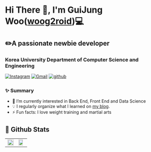 
# Hi There 👋, I'm GuiJung Woo([woog2roid](https://github.com/woog2roid))💻
## ✏️A passionate newbie developer
### Korea University Department of Computer Science and Engineering
[![Instagram](https://img.shields.io/badge/-Instagram-FF69B4?logo=Instagram&link=https://www.instagram.com/overthestream/)](https://www.instagram.com/woog_0121/)
[![Gmail](https://img.shields.io/badge/Gmail-D14836?style=for-the-badge&logo=gmail&logoColor=white&link=mailto:wooguijung@korea.ac.kr)](mailto:wooguijung@korea.ac.kr) 
<a href="https://github.com/woog2roid" target="_blank">
<img src="https://img.shields.io/badge/github-%2324292e.svg?&style=for-the-badge&logo=github&logoColor=white" alt=github style="margin-bottom: 5px;" />
</a>

### ✨ Summary
- 🌱 I’m currently interested in Back End, Front End and Data Science
- 💡 I regularly organize what I learned on [my blog](woog2roid.github.io). 
- ⚡ Fun facts: I love weight training and martial arts 

## 💫 Github Stats
<table><tr><td valign="top" width="50%">
<img src="https://github-readme-stats.vercel.app/api?username=woog2roid&show_icons=true&count_private=true&hide_border=true" style="width: 100%" />

</td><td valign="top" width="50%">
<img src="https://github-readme-stats.vercel.app/api/top-langs/?username=woog2roid&hide_border=true&layout=compact" style="width: 84%" />
</td></tr></table>  